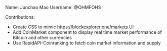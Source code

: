 Name: Junchao Mao
Username: @OHMFOHS

Contributions:
* Create CSS to mimic https://blockexplorer.one/markets UI
* Add CoinMarket component to display real time market performance of Bitcoin and other currencies
* Use RapidAPI-Coinranking to fetch coin market information and supply